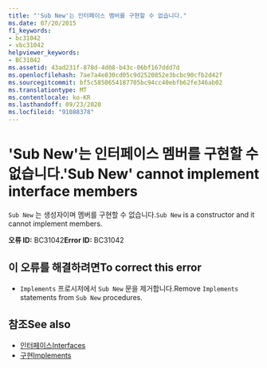 ```yaml
---
title: "'Sub New'는 인터페이스 멤버를 구현할 수 없습니다."
ms.date: 07/20/2015
f1_keywords:
- bc31042
- vbc31042
helpviewer_keywords:
- BC31042
ms.assetid: 43ad231f-878d-4d08-b43c-06bf167ddd7d
ms.openlocfilehash: 7ae7a4e830cd05c9d2520852e3bcbc90cfb2d42f
ms.sourcegitcommit: bf5c5850654187705bc94cc40ebfb62fe346ab02
ms.translationtype: MT
ms.contentlocale: ko-KR
ms.lasthandoff: 09/23/2020
ms.locfileid: "91088378"
---
```

# <a name="sub-new-cannot-implement-interface-members"></a><span data-ttu-id="23a82-102">'Sub New'는 인터페이스 멤버를 구현할 수 없습니다.</span><span class="sxs-lookup"><span data-stu-id="23a82-102">'Sub New' cannot implement interface members</span></span>

<span data-ttu-id="23a82-103">`Sub New` 는 생성자이며 멤버를 구현할 수 없습니다.</span><span class="sxs-lookup"><span data-stu-id="23a82-103">`Sub New` is a constructor and it cannot implement members.</span></span>  
  
 <span data-ttu-id="23a82-104">**오류 ID:** BC31042</span><span class="sxs-lookup"><span data-stu-id="23a82-104">**Error ID:** BC31042</span></span>  
  
## <a name="to-correct-this-error"></a><span data-ttu-id="23a82-105">이 오류를 해결하려면</span><span class="sxs-lookup"><span data-stu-id="23a82-105">To correct this error</span></span>  
  
- <span data-ttu-id="23a82-106">`Implements` 프로시저에서 `Sub New` 문을 제거합니다.</span><span class="sxs-lookup"><span data-stu-id="23a82-106">Remove `Implements` statements from `Sub New` procedures.</span></span>  
  
## <a name="see-also"></a><span data-ttu-id="23a82-107">참조</span><span class="sxs-lookup"><span data-stu-id="23a82-107">See also</span></span>

- [<span data-ttu-id="23a82-108">인터페이스</span><span class="sxs-lookup"><span data-stu-id="23a82-108">Interfaces</span></span>](../programming-guide/language-features/interfaces/index.md)
- [<span data-ttu-id="23a82-109">구현</span><span class="sxs-lookup"><span data-stu-id="23a82-109">Implements</span></span>](../language-reference/statements/implements-clause.md)
